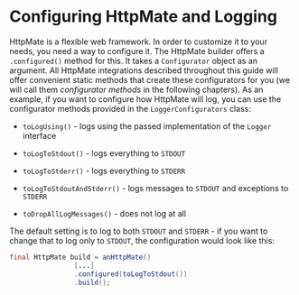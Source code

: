 # Configuring HttpMate and Logging

HttpMate is a flexible web framework. In order to
customize it to your needs, you need a way to configure it.
The HttpMate builder offers a `.configured()` method for this.
It takes a `Configurator` object as an argument. All HttpMate
integrations described throughout this guide will offer convenient
static methods that create these configurators for you
(we will call them *configurator methods* in the following chapters).
As an example, if you want to configure how HttpMate will log,
you can use the configurator methods provided in the `LoggerConfigurators` class:

- `toLogUsing()` - logs using the passed implementation of the `Logger` interface

- `toLogToStdout()` - logs everything to `STDOUT`

- `toLogToStderr()` - logs everything to `STDERR`

- `toLogToStdoutAndStderr()` - logs messages to `STDOUT` and exceptions to `STDERR`

- `toDropAllLogMessages()` - does not log at all

The default setting is to log to both `STDOUT` and `STDERR` - if you want to
change that to log only to `STDOUT`, the configuration would look like this:

```java
final HttpMate build = anHttpMate()
                [...]
                .configured(toLogToStdout())
                .build();
```